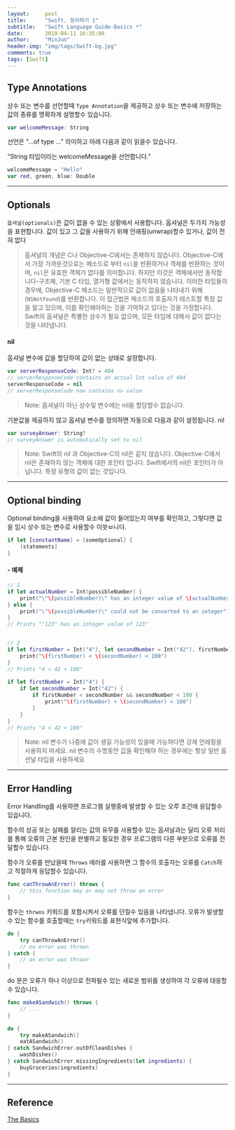 ```yaml
---
layout:     post
title:      "Swift. 정리하기 1"
subtitle:   "Swift Language Guide-Basics *"
date:       2018-04-11 16:35:00
author:     "MinJun"
header-img: "img/tags/Swift-bg.jpg"
comments: true 
tags: [Swift]
---
```


## Type Annotations

상수 또는 변수를 선언할때 `Type Annotation`을 제공하고 상수 또는 변수에 저장하는 값의 종류를 명확하게 설명할수 있습니다. 

```swift
var welcomeMessage: String
```

선언은 "...of type ..." 의미하고 아래 다음과 같이 읽을수 있습니다.

"String 타입이라는 welcomeMessage을 선언합니다."

```swift
welcomeMessage = "Hello"
var red, green, blue: Double
```

---

## Optionals 

`옵셔널(optionals)`은 값이 없을 수 있는 상황에서 사용합니다. 옵셔널은 두가지 가능성을 표현합니다. 값이 있고 그 값을 사용하기 위해 언래핑(unwrap)할수 있거나, 값이 전혀 없다


> 옵셔널의 개념은 C나 Objective-C에서는 존재하지 않습니다. Objective-C에서 가장 가까운것으로는 메소드로 부터 `nil`을 반환하거나 객체를 반환하는 것이며, `nil`은 유효한 객체가 없다를 의미합니다. 하지만 이것은 객체에서만 동작합니다-구조체, 기본 C 타입, 열거형 값에서는 동작하지 않습니다. 이러한 타입들의 경우에, Objective-C 메소드는 일반적으로 값이 없음을 나타내기 위해 (`NSNotFound`)를 반환합니다. 이 접근법은 메소드의 호출자가 테스트할 특정 값을 알고 있으며, 이를 확인해야하는 것을 기억하고 있다는 것을 가정합니다. Swift의 옵셔널은 특별한 상수가 필요 없으며, 모든 타입에 대해서 값이 없다는 것을 나타냅니다.

#### nil 

옵셔널 변수에 값을 할당하여 값이 없는 상태로 설정합니다.

```swift
var serverResponseCode: Int? = 404
// serverResponseCode contains an actual Int value of 404
serverResponseCode = nil
// serverResponseCode now contains no value
```

> Note: 옵셔널이 아닌 상수및 변수에는 nil을 할당할수 없습니다. 

기본값을 제공하지 않고 옵셔널 변수를 정의하면 자동으로 다음과 같이 설정됩니다. nil

```swift
var surveyAnswer: String?
// surveyAnswer is automatically set to nil
```

> Note: Swift의 nil 과 Objective-C의 nil은 같지 않습니다. Objective-C에서 nil은 존재하지 않는 객체에 대한 포인터 입니다. Swift에서의 nil은 포인터가 아닙니다. 특정 유형의 값이 없는 것입니다. 

---

## Optional binding 

Optional binding을 사용하여 요소에 값이 들어있는지 여부를 확인하고, 그렇다면 값을 임시 상수 또는 변수로 사용할수 이씃ㅂ니다.

```swift
if let [constantName] = [someOptional] {
    [statements]
}
```

#### - 예제

```swift
// 1
if let actualNumber = Int(possibleNumber) {
    print("\"\(possibleNumber)\" has an integer value of \(actualNumber)")
} else {
    print("\"\(possibleNumber)\" could not be converted to an integer")
}
// Prints ""123" has an integer value of 123"


// 2 
if let firstNumber = Int("4"), let secondNumber = Int("42"), firstNumber < secondNumber && secondNumber < 100 {
    print("\(firstNumber) < \(secondNumber) < 100")
}
// Prints "4 < 42 < 100"
 
if let firstNumber = Int("4") {
    if let secondNumber = Int("42") {
        if firstNumber < secondNumber && secondNumber < 100 {
            print("\(firstNumber) < \(secondNumber) < 100")
        }
    }
}
// Prints "4 < 42 < 100"
```

> Note: nil 변수가 나중에 값이 생길 가능성이 있을때 가능하다면 강제 언레핑을 사용하지 마세요. nil 변수의 수명동안 값을 확인해야 하는 경우에는 항상 일반 옵션널 타입을 사용하세요

---

## Error Handling 

Error Handling를 사용하면 프로그램 실행중에 발생할 수 있는 오루 조건에 응답할수 있습니다. 

함수의 성공 또는 실패를 알리는 값의 유무를 사용할수 있는 옵셔널과는 달리 오류 처리를 통해 오류의 근본 원인을 판별하고 필요한 경우 프로그램의 다른 부분으로 오류를 전달할수 있습니다. 

함수가 오류를 만났을때 `Throws` 에러를 사용하면 그 함수의 호출자는 오류를 `Catch`하고 적절하게 응답할수 있습니다. 

```swift
func canThrowAnError() throws {
    // this function may or may not throw an error
}
```

함수는 `thrwos` 키워드를 포함시켜서 오류를 던질수 있음을 나타냅니다. 오류가 발생할 수 있는 함수를 호출할때는 `try`키워드를 표현식앞에 추가합니다.

```swift
do {
    try canThrowAnError()
    // no error was thrown
} catch {
    // an error was thrown
}
```

do 문은 오류가 하나 이상으로 전파될수 있는 새로운 범위를 생성하여 각 오류에 대응할수 있습니다.

```swift
func makeASandwich() throws {
    // ...
}
 
do {
    try makeASandwich()
    eatASandwich()
} catch SandwichError.outOfCleanDishes {
    washDishes()
} catch SandwichError.missingIngredients(let ingredients) {
    buyGroceries(ingredients)
}
```

---

## Reference 

[The Basics](https://developer.apple.com/library/content/documentation/Swift/Conceptual/Swift_Programming_Language/TheBasics.html#//apple_ref/doc/uid/TP40014097-CH5-ID309)